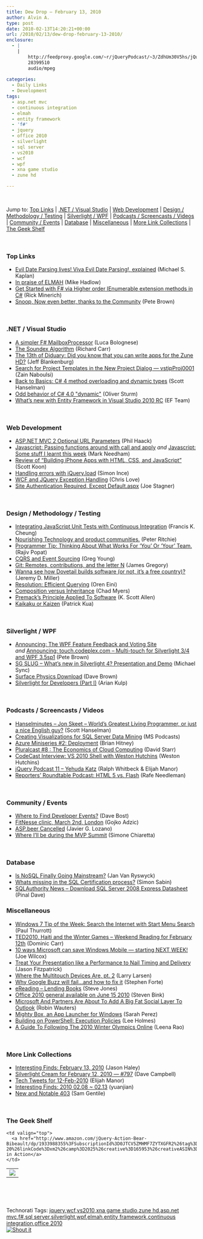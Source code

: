 ```yaml
---
title: Dew Drop – February 13, 2010
author: Alvin A.
type: post
date: 2010-02-13T14:20:21+00:00
url: /2010/02/13/dew-drop-february-13-2010/
enclosure:
  - |
    |
        http://feedproxy.google.com/~r/jQueryPodcast/~3/ZdhUm30V5hs/jQueryPodcast-011-YehudaKatz.mp3
        28399510
        audio/mpeg
        
categories:
  - Daily Links
  - Development
tags:
  - asp.net mvc
  - continuous integration
  - elmah
  - entity framework
  - 'f#'
  - jquery
  - office 2010
  - silverlight
  - sql server
  - vs2010
  - wcf
  - wpf
  - xna game studio
  - zune hd

---
```

&#160;

Jump to: [Top Links][1] | [.NET / Visual Studio][2] | [Web Development][3] | [Design / Methodology / Testing][4] | [Silverlight / WPF][5] | [Podcasts / Screencasts / Videos][6] | [Community / Events][7] | [Database][8] | [Miscellaneous][9] | [More Link Collections][10] | [The Geek Shelf][11] 

&#160;

### <a name="top"></a>Top Links

  * [Evil Date Parsing lives! Viva Evil Date Parsing!, explained][12] (Michael S. Kaplan)
  * [In praise of ELMAH][13] (Mike Hadlow)
  * [Get Started with F# via Higher order IEnumerable extension methods in C#][14] (Rick Minerich)
  * [Snoop, Now even better, thanks to the Community][15] (Pete Brown)

&#160;

### <a name="dotnet"></a>.NET / Visual Studio

  * [A simpler F# MailboxProcessor][16] (Luca Bolognese)
  * [The Soundex Algorithm][17] (Richard Carr)
  * [The 13th of Diduary: Did you know that you can write apps for the Zune HD?][18] (Jeff Blankenburg)
  * [Search for Project Templates in the New Project Dialog &#8212; vstipProj0001][19] (Zain Naboulsi)
  * [Back to Basics: C# 4 method overloading and dynamic types][20] (Scott Hanselman)
  * [Odd behavior of C# 4.0 "dynamic"][21] (Oliver Sturm)
  * [What’s new with Entity Framework in Visual Studio 2010 RC][22] (EF Team)

&#160;

### <a name="web"></a>Web Development

  * [ASP.NET MVC 2 Optional URL Parameters][23] (Phil Haack)
  * [Javascript: Passing functions around with call and apply][24] _and_&#160;[Javascript: Some stuff I learnt this week][25] (Mark Needham)
  * [Review of “Building iPhone Apps with HTML, CSS, and JavaScript”][26] (Scott Koon)
  * [Handling errors with jQuery.load][27] (Simon Ince)
  * [WCF and JQuery Exception Handling][28] (Chris Love)
  * [Site Authentication Required, Except Default.aspx][29] (Joe Stagner)

&#160;

### <a name="design"></a>Design / Methodology / Testing

  * [Integrating JavaScript Unit Tests with Continuous Integration][30] (Francis K. Cheung)
  * [Nourishing Technology and product communities.][31] (Peter Ritchie)
  * [Programmer Tip: Thinking About What Works For &#8216;You&#8217; Or &#8216;Your&#8217; Team.][32] (Rajiv Popat)
  * [CQRS and Event Sourcing][33] (Greg Young)
  * [Git: Remotes, contributions, and the letter N][34] (James Gregory)
  * [Wanna see how Dovetail builds software (or not, it&#8217;s a free country)?][35] (Jeremy D. Miller)
  * [Resolution: Efficient Querying][36] (Oren Eini)
  * [Composition versus Inheritance][37] (Chad Myers)
  * [Premack’s Principle Applied To Software][38] (K. Scott Allen)
  * [Kaikaku or Kaizen][39] (Patrick Kua)

&#160;

### <a name="silverlight"></a>Silverlight / WPF

  * [Announcing: The WPF Feature Feedback and Voting Site][40] _and_&#160;[Announcing: touch.codeplex.com &#8211; Multi-touch for Silverlight 3/4 and WPF 3.5sp1][41] (Pete Brown)
  * [SG SLUG – What’s new in Silverlight 4? Presentation and Demo][42] (Michael Sync)
  * [Surface Physics Download][43] (Dave Brown)
  * [Silverlight for Developers (Part I)][44] (Arian Kulp)

&#160;

### <a name="podcasts"></a>Podcasts / Screencasts / Videos

  * [Hanselminutes &#8211; Jon Skeet &#8211; World&#8217;s Greatest Living Programmer, or just a nice English guy?][45] (Scott Hanselman)
  * [Creating Visualizations for SQL Server Data Mining][46] (MS Podcasts)
  * [Azure Miniseries #2: Deployment][47] (Brian Hitney)
  * [Pluralcast #8 : The Economics of Cloud Computing][48] (David Starr)
  * [CodeCast Interview: VS 2010 Shell with Weston Hutchins][49] (Weston Hutchins)
  * [jQuery Podcast 11 &#8211; Yehuda Katz][50] (Ralph Whitbeck & Elijah Manor)
  * [Reporters&#8217; Roundtable Podcast: HTML 5 vs. Flash][51] (Rafe Needleman)

&#160;

### <a name="events"></a>Community / Events

  * [Where to Find Developer Events?][52] (Dave Bost)
  * [FitNesse clinic, March 2nd, London][53] (Gojko Adzic)
  * [ASP.beer Cancelled][54] (Javier G. Lozano)
  * [Where I&#8217;ll be during the MVP Summit][55] (Simone Chiaretta)

&#160;

### <a name="db"></a>Database

  * [Is NoSQL Finally Going Mainstream?][56] (Jan Van Ryswyck)
  * [Whats missing in the SQL Certification process?][57] (Simon Sabin)
  * [SQLAuthority News – Download SQL Server 2008 Express Datasheet][58] (Pinal Dave)

<a name="sp"></a>

### <a name="misc"></a>Miscellaneous

  * [Windows 7 Tip of the Week: Search the Internet with Start Menu Search][59] (Paul Thurrott)
  * [TED2010, Haiti and the Winter Games &#8211; Weekend Reading for February 12th][60] (Dominic Carr)
  * [10 ways Microsoft can save Windows Mobile &#8212; starting NEXT WEEK!][61] (Joe Wilcox)
  * [Treat Your Presentation like a Performance to Nail Timing and Delivery][62] (Jason Fitzpatrick)
  * [Where the Multitouch Devices Are, pt. 2][63] (Larry Larsen)
  * [Why Google Buzz will fail…and how to fix it][64] (Stephen Forte)
  * [eReading – Lending Books][65] (Steve Jones)
  * [Office 2010 general available on June 15 2010][66] (Steven Bink)
  * [Microsoft And Partners Are About To Add A Big Fat Social Layer To Outlook][67] (Robin Wauters)
  * [Mighty Box, an App Launcher for Windows][68] (Sarah Perez)
  * [Building on PowerShell: Execution Policies][69] (Lee Holmes)
  * [A Guide To Following The 2010 Winter Olympics Online][70] (Leena Rao)

&#160;

### <a name="links"></a>More Link Collections

  * [Interesting Finds: February 13, 2010][71] (Jason Haley)
  * [Silverlight Cream for February 12, 2010 &#8212; #797][72] (Dave Campbell)
  * [Tech Tweets for 12-Feb-2010][73] (Elijah Manor)
  * [Interesting Finds: 2010 02.08 ~ 02.13][74] (yuanjian)
  * [New and Notable 403][75] (Sam Gentile)

&#160;

### <a name="shelf"></a>The Geek Shelf

<table border="0" cellspacing="0" cellpadding="0">
  <tr>
    <td>
      <img data-recalc-dims="1" decoding="async" src="https://i0.wp.com/ecx.images-amazon.com/images/I/41xoiw-VC-L._SL160_.jpg?w=660" />
    </td>
    
    <td valign="top">
      <a href="http://www.amazon.com/jQuery-Action-Bear-Bibeault/dp/1933988355%3FSubscriptionId%3D0JTCV5ZMHMF7ZYTXGFR2%26tag%3Dalvinashcraft-20%26linkCode%3Dxm2%26camp%3D2025%26creative%3D165953%26creativeASIN%3D1933988355">jQuery in Action</a>
    </td>
  </tr>
</table>

&#160;

<div style="padding-bottom: 0px; margin: 0px; padding-left: 0px; padding-right: 0px; display: inline; float: none; padding-top: 0px" id="scid:C16BAC14-9A3D-4c50-9394-FBFEF7A93539:87ee7bfe-ad24-4f26-871a-ee2026083637" class="wlWriterSmartContent">
  <!--dotnetkickit-->
</div>

&#160;

<div style="padding-bottom: 0px; margin: 0px; padding-left: 0px; padding-right: 0px; display: inline; float: none; padding-top: 0px" id="scid:0767317B-992E-4b12-91E0-4F059A8CECA8:8f481348-b363-4567-a143-7e13bb8f2f4c" class="wlWriterSmartContent">
  Technorati Tags: <a href="http://technorati.com/tags/jquery" rel="tag">jquery</a>,<a href="http://technorati.com/tags/wcf" rel="tag">wcf</a>,<a href="http://technorati.com/tags/vs2010" rel="tag">vs2010</a>,<a href="http://technorati.com/tags/xna+game+studio" rel="tag">xna game studio</a>,<a href="http://technorati.com/tags/zune+hd" rel="tag">zune hd</a>,<a href="http://technorati.com/tags/asp.net+mvc" rel="tag">asp.net mvc</a>,<a href="http://technorati.com/tags/f%23" rel="tag">f#</a>,<a href="http://technorati.com/tags/sql+server" rel="tag">sql server</a>,<a href="http://technorati.com/tags/silverlight" rel="tag">silverlight</a>,<a href="http://technorati.com/tags/wpf" rel="tag">wpf</a>,<a href="http://technorati.com/tags/elmah" rel="tag">elmah</a>,<a href="http://technorati.com/tags/entity+framework" rel="tag">entity framework</a>,<a href="http://technorati.com/tags/continuous+integration" rel="tag">continuous integration</a>,<a href="http://technorati.com/tags/office+2010" rel="tag">office 2010</a>
</div>

<div class="wlWriterHeaderFooter" style="margin:0px; padding:0px 0px 0px 0px;">
  <div class="shoutIt">
    <a rev="vote-for" href="http://dotnetshoutout.com/Submit?url=http%3a%2f%2fwww.alvinashcraft.com%2f2010%2f02%2f13%2fdew-drop-february-13-2010%2f&title=Dew+Drop+%e2%80%93+February+13%2c+2010"><img decoding="async" alt="Shout it" src="http://dotnetshoutout.com/image.axd?url=https://morningdew-bpc6g3a0fgaxdxcu.eastus2-01.azurewebsites.net/2010/02/13/dew-drop-february-13-2010/" style="border:0px" /></a>
  </div>
</div>

 [1]: https://morningdew-bpc6g3a0fgaxdxcu.eastus2-01.azurewebsites.net/#top
 [2]: https://morningdew-bpc6g3a0fgaxdxcu.eastus2-01.azurewebsites.net/#dotnet
 [3]: https://morningdew-bpc6g3a0fgaxdxcu.eastus2-01.azurewebsites.net/#web
 [4]: https://morningdew-bpc6g3a0fgaxdxcu.eastus2-01.azurewebsites.net/#design
 [5]: https://morningdew-bpc6g3a0fgaxdxcu.eastus2-01.azurewebsites.net/#silverlight
 [6]: https://morningdew-bpc6g3a0fgaxdxcu.eastus2-01.azurewebsites.net/#podcasts
 [7]: https://morningdew-bpc6g3a0fgaxdxcu.eastus2-01.azurewebsites.net/#events
 [8]: https://morningdew-bpc6g3a0fgaxdxcu.eastus2-01.azurewebsites.net/#db
 [9]: https://morningdew-bpc6g3a0fgaxdxcu.eastus2-01.azurewebsites.net/#misc
 [10]: https://morningdew-bpc6g3a0fgaxdxcu.eastus2-01.azurewebsites.net/#links
 [11]: https://morningdew-bpc6g3a0fgaxdxcu.eastus2-01.azurewebsites.net/#shelf
 [12]: http://blogs.msdn.com/michkap/archive/2010/02/12/9962835.aspx
 [13]: http://feedproxy.google.com/~r/CodeRant/~3/vMPhm_OJCdk/in-praise-of-elmah.html
 [14]: http://www.atalasoft.com/cs/blogs/rickm/archive/2010/02/12/get-started-with-f-via-higher-order-ienumerable-t-extension-methods-in-c.aspx
 [15]: http://feedproxy.google.com/~r/PeteBrown/~3/Blvt1N5toyA/Snoop_2C00_-Now-even-better_2C00_-thanks-to-the-Community.aspx
 [16]: http://blogs.msdn.com/lucabol/archive/2010/02/12/a-simpler-f-mailboxprocessor.aspx
 [17]: http://feedproxy.google.com/~r/BlackwaspLatestAdditions/~3/_KkPsfBJ7yU/Soundex.aspx
 [18]: http://feedproxy.google.com/~r/Blankenthoughts/~3/xCOQCy9t3xo/13th-of-diduary-did-you-know-that-you.aspx
 [19]: http://feedproxy.google.com/~r/zainnab/~3/B3IUJD6RLQ0/search-for-project-templates-in-the-new-project-dialog-vstipproj0001.aspx
 [20]: http://feedproxy.google.com/~r/ScottHanselman/~3/GQPG0NPRMLk/BackToBasicsC4MethodOverloadingAndDynamicTypes.aspx
 [21]: http://feeds.sturmnet.org/~r/sturmnet/~3/1wzGzH0p3Jk/odd-behavior-of-c-4-0-dynamic
 [22]: http://blogs.msdn.com/adonet/archive/2010/02/12/what-s-new-with-entity-framework-in-visual-studio-2010-rc.aspx
 [23]: http://haacked.com/archive/2010/02/12/asp-net-mvc-2-optional-url-parameters.aspx
 [24]: http://feedproxy.google.com/~r/MarkNeedham/~3/l_fHMn4L3Qs/
 [25]: http://feedproxy.google.com/~r/MarkNeedham/~3/ZI1nFmPPuao/
 [26]: http://www.lazycoder.com/weblog/2010/02/13/review-of-building-iphone-apps-with-html-css-and-javascript/
 [27]: http://blogs.msdn.com/simonince/archive/2010/02/12/handling-errors-with-jquery-load.aspx
 [28]: http://professionalaspnet.com/archive/2010/02/12/WCF-and-JQuery-Exception-Handling.aspx
 [29]: http://misfitgeek.com/blog/aspnet/site-authentication-required-except-default-aspx/
 [30]: http://blogs.msdn.com/francischeung/archive/2010/02/13/integrating-javascript-unit-tests-with-continuous-integration.aspx
 [31]: http://feedproxy.google.com/~r/PeterRitchiesMvpBlog/~3/n0J9Woz0iLc/nourishing-technology-and-product-communities.aspx
 [32]: http://www.thousandtyone.com/blog/ProgrammerTipThinkingAboutWhatWorksForYouOrYourTeam.aspx
 [33]: http://codebetter.com/blogs/gregyoung/archive/2010/02/13/cqrs-and-event-sourcing.aspx
 [34]: http://feedproxy.google.com/~r/LosTechies/~3/mTRc1a1c4A8/git-remotes-contributions-and-the-letter-n.aspx
 [35]: http://codebetter.com/blogs/jeremy.miller/archive/2010/02/12/wanna-see-how-dovetail-builds-software-or-not-it-s-a-free-country.aspx
 [36]: http://feedproxy.google.com/~r/AyendeRahien/~3/UwV8JhsQ3y4/resolution-efficient-querying.aspx
 [37]: http://feedproxy.google.com/~r/LosTechies/~3/0YdvSCLJWTA/composition-versus-inheritance.aspx
 [38]: http://odetocode.com/Blogs/scott/archive/2010/02/12/premackrsquos-principle-applied-to-software.aspx
 [39]: http://www.thekua.com/atwork/2010/02/kaikaku-or-kaizen/
 [40]: http://feedproxy.google.com/~r/PeteBrown/~3/PsjTO4vL8EQ/Announcing_3A00_-The-Official-WPF-Feature-Feedback-and-Voting-Site.aspx
 [41]: http://feedproxy.google.com/~r/PeteBrown/~3/KiAZExzFviU/Announcing-touch.codeplex.com-Multi_2D00_touch-for-Silverlight-3_2F00_4-and-WPF-3.5sp1.aspx
 [42]: http://feedproxy.google.com/~r/MichaelSync/~3/Aly1baZK7EI/sg-slug-whats-new-in-silverlight-4-presentation-and-demo
 [43]: http://drdave.co.uk/blog/post.aspx?id=3d23b377-45fe-456c-9574-13bcc3471c68
 [44]: http://feeds.dzone.com/~r/zones/dotnet/~3/u2clbDfKRJo/silverlight-developers-part-i
 [45]: http://www.hanselminutes.com/default.aspx?ShowID=218
 [46]: http://www.microsoft.com/events/podcasts/default.aspx?audience=Audience-e5381407-359f-4922-97d0-0237af790eee&pageId=x1405&source=Microsoft-Podcasts-for-Developers&WT.rss_ev=a
 [47]: http://channel9.msdn.com/posts/dpeeast/Azure-Miniseries-2-Deployment/
 [48]: http://feedproxy.google.com/~r/pluralcast/~3/0rQ0U_LZf9Y/pluralcast-8-the-economics-of-cloud-computing.aspx
 [49]: http://blogs.msdn.com/visualstudio/archive/2010/02/12/codecast-interview-vs-2010-shell-with-weston-hutchins.aspx
 [50]: http://feedproxy.google.com/~r/jQueryPodcast/~3/ZdhUm30V5hs/jQueryPodcast-011-YehudaKatz.mp3
 [51]: http://feedproxy.google.com/~r/webware/~3/1YjYTgdvy88/8301-30976_1-10452994-10348864.html
 [52]: http://feedproxy.google.com/~r/DaveBost/~3/Jxf-BTMy3kk/
 [53]: http://gojko.net/2010/02/12/fitnesse-clinic-march-2nd-london/
 [54]: http://feedproxy.google.com/~r/lozanotek/~3/8aim9fBrb0c/asp.beer_cancelled.aspx
 [55]: http://feedproxy.google.com/~r/Codeclimber/~3/NIBkDO7eTb8/where-ill-be-during-the-mvp-summit.aspx
 [56]: http://elegantcode.com/2010/02/12/is-nosql-finally-going-mainstream/
 [57]: http://feedproxy.google.com/~r/SimonsSqlServerStuff/~3/RHMQ2vgLli8/Whats-missing-in-the-SQL-Certification-process-.aspx
 [58]: http://blog.sqlauthority.com/2010/02/13/sqlauthority-news-download-sql-server-2008-express-datasheet/
 [59]: http://www.winsupersite.com/win7/totw/searchinternet.asp
 [60]: http://blogs.technet.com/microsoft_blog/archive/2010/02/13/ted2010-haiti-and-the-winter-games-weekend-reading-for-february-12th.aspx
 [61]: http://feeds.betanews.com/~r/bn/~3/UmtHp-k4C6c/1266006616
 [62]: http://feeds.gawker.com/~r/lifehacker/full/~3/Evopx3QYEkk/treat-your-presentation-like-a-performance-to-nail-timing-and-delivery
 [63]: http://on10.net/blogs/larry/Where-the-Multitouch-Devices-Are-pt-2/
 [64]: http://feedproxy.google.com/~r/StephenFortesBlog/~3/4z0AwM7prLs/PermaLink,guid,f4b5e3da-b21a-4c1c-97bc-dc5c27008fff.aspx
 [65]: http://www.sqlservercentral.com/blogs/steve_jones/archive/2010/02/12/ereading-lending-books.aspx
 [66]: http://feeds.bink.nu/~r/binkdotnu/~3/tIji3GqgHXA/office-2010-general-available-on-june-15-2010.aspx
 [67]: http://feedproxy.google.com/~r/Techcrunch/~3/-4Ms4vSxlvQ/
 [68]: http://on10.net/blogs/sarahintampa/Mighty-Box-an-App-Launcher-for-Windows/
 [69]: http://blogs.msdn.com/powershell/archive/2010/02/12/building-on-powershell-execution-policies.aspx
 [70]: http://feedproxy.google.com/~r/Techcrunch/~3/hMsEHujpWZg/
 [71]: http://jasonhaley.com/blog/post.aspx?id=9e1f8e80-0ce1-4141-ad4a-8f0aa7075f9a
 [72]: http://geekswithblogs.net/WynApseTechnicalMusings/archive/2010/02/12/137943.aspx
 [73]: http://elijahmanor.com/webdevdotnet/post.aspx?id=0dd48556-8ce0-4777-b14a-0c0553093de6
 [74]: http://weblogs.asp.net/yuanjian/archive/2010/02/12/interesting-finds-2010-02-08-02-13.aspx
 [75]: http://feedproxy.google.com/~r/SamGentile/~3/dOEOsHUuDkQ/